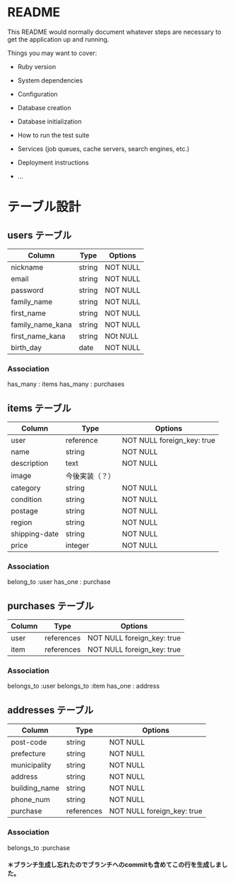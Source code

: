 # README

This README would normally document whatever steps are necessary to get the
application up and running.

Things you may want to cover:

* Ruby version

* System dependencies

* Configuration

* Database creation

* Database initialization

* How to run the test suite

* Services (job queues, cache servers, search engines, etc.)

* Deployment instructions

* ...

# テーブル設計

## users テーブル

| Column           | Type   | Options     |
| ---------------- | ------ | ----------- |
| nickname         | string | NOT NULL    |
| email            | string | NOT NULL    |
| password         | string | NOT NULL    |
| family_name      | string | NOT NULL    |
| first_name       | string | NOT NULL    |
| family_name_kana | string | NOT NULL    |
| first_name_kana  | string | NOt NULL    |
| birth_day        | date   | NOT NULL    |


### Association
 has_many : items
 has_many : purchases


## items テーブル

| Column       | Type      | Options                    |
| ------------ | --------- | -------------------------- |
| user         | reference | NOT NULL foreign_key: true |
| name         | string    | NOT NULL                   |
| description  | text      | NOT NULL                   |
| image        | 今後実装（？）
| category     | string    | NOT NULL                   |
| condition    | string    | NOT NULL                   |
| postage      | string    | NOT NULL                   |
| region       | string    | NOT NULL                   |
| shipping-date| string    | NOT NULL                   |
| price        | integer   | NOT NULL                   |


### Association
 belong_to :user
 has_one : purchase


## purchases テーブル

| Column    | Type       | Options                    |
| --------- | ---------- | -------------------------- |
| user      | references | NOT NULL foreign_key: true |
| item      | references | NOT NULL foreign_key: true |


### Association
belongs_to :user
belongs_to :item
has_one : address


## addresses テーブル

| Column        | Type       | Options                    |
| ------------- | ---------- | -------------------------- |
| post-code     | string     | NOT NULL                   |
| prefecture    | string     | NOT NULL                   |
| municipality  | string     | NOT NULL                   |
| address       | string     | NOT NULL                   |
| building_name | string     | NOT NULL                   |
| phone_num     | string     | NOT NULL                   |
| purchase      | references | NOT NULL foreign_key: true |

### Association
belongs_to :purchase

#### ＊ブランチ生成し忘れたのでブランチへのcommitも含めてこの行を生成しました。
